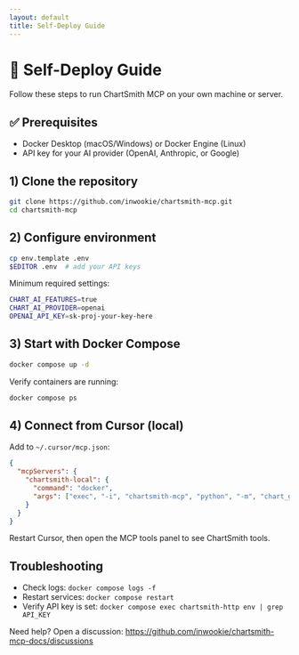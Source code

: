 ```yaml
---
layout: default
title: Self-Deploy Guide
---
```


# 🚀 Self-Deploy Guide

Follow these steps to run ChartSmith MCP on your own machine or server.

## ✅ Prerequisites
- Docker Desktop (macOS/Windows) or Docker Engine (Linux)
- API key for your AI provider (OpenAI, Anthropic, or Google)

## 1) Clone the repository
```bash
git clone https://github.com/inwookie/chartsmith-mcp.git
cd chartsmith-mcp
```

## 2) Configure environment
```bash
cp env.template .env
$EDITOR .env  # add your API keys
```

Minimum required settings:
```bash
CHART_AI_FEATURES=true
CHART_AI_PROVIDER=openai
OPENAI_API_KEY=sk-proj-your-key-here
```

## 3) Start with Docker Compose
```bash
docker compose up -d
```

Verify containers are running:
```bash
docker compose ps
```

## 4) Connect from Cursor (local)
Add to `~/.cursor/mcp.json`:
```json
{
  "mcpServers": {
    "chartsmith-local": {
      "command": "docker",
      "args": ["exec", "-i", "chartsmith-mcp", "python", "-m", "chart_genius_mcp", "--transport", "stdio"]
    }
  }
}
```

Restart Cursor, then open the MCP tools panel to see ChartSmith tools.

## Troubleshooting
- Check logs: `docker compose logs -f`
- Restart services: `docker compose restart`
- Verify API key is set: `docker compose exec chartsmith-http env | grep API_KEY`

Need help? Open a discussion: https://github.com/inwookie/chartsmith-mcp-docs/discussions
